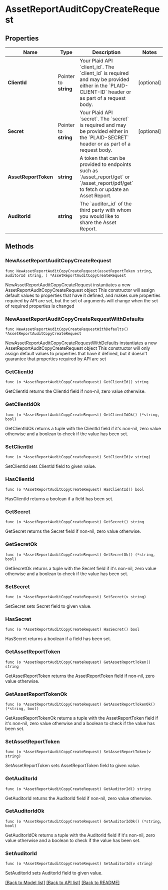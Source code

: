 # AssetReportAuditCopyCreateRequest

## Properties

Name | Type | Description | Notes
------------ | ------------- | ------------- | -------------
**ClientId** | Pointer to **string** | Your Plaid API &#x60;client_id&#x60;. The &#x60;client_id&#x60; is required and may be provided either in the &#x60;PLAID-CLIENT-ID&#x60; header or as part of a request body. | [optional] 
**Secret** | Pointer to **string** | Your Plaid API &#x60;secret&#x60;. The &#x60;secret&#x60; is required and may be provided either in the &#x60;PLAID-SECRET&#x60; header or as part of a request body. | [optional] 
**AssetReportToken** | **string** | A token that can be provided to endpoints such as &#x60;/asset_report/get&#x60; or &#x60;/asset_report/pdf/get&#x60; to fetch or update an Asset Report. | 
**AuditorId** | **string** | The &#x60;auditor_id&#x60; of the third party with whom you would like to share the Asset Report. | 

## Methods

### NewAssetReportAuditCopyCreateRequest

`func NewAssetReportAuditCopyCreateRequest(assetReportToken string, auditorId string, ) *AssetReportAuditCopyCreateRequest`

NewAssetReportAuditCopyCreateRequest instantiates a new AssetReportAuditCopyCreateRequest object
This constructor will assign default values to properties that have it defined,
and makes sure properties required by API are set, but the set of arguments
will change when the set of required properties is changed

### NewAssetReportAuditCopyCreateRequestWithDefaults

`func NewAssetReportAuditCopyCreateRequestWithDefaults() *AssetReportAuditCopyCreateRequest`

NewAssetReportAuditCopyCreateRequestWithDefaults instantiates a new AssetReportAuditCopyCreateRequest object
This constructor will only assign default values to properties that have it defined,
but it doesn't guarantee that properties required by API are set

### GetClientId

`func (o *AssetReportAuditCopyCreateRequest) GetClientId() string`

GetClientId returns the ClientId field if non-nil, zero value otherwise.

### GetClientIdOk

`func (o *AssetReportAuditCopyCreateRequest) GetClientIdOk() (*string, bool)`

GetClientIdOk returns a tuple with the ClientId field if it's non-nil, zero value otherwise
and a boolean to check if the value has been set.

### SetClientId

`func (o *AssetReportAuditCopyCreateRequest) SetClientId(v string)`

SetClientId sets ClientId field to given value.

### HasClientId

`func (o *AssetReportAuditCopyCreateRequest) HasClientId() bool`

HasClientId returns a boolean if a field has been set.

### GetSecret

`func (o *AssetReportAuditCopyCreateRequest) GetSecret() string`

GetSecret returns the Secret field if non-nil, zero value otherwise.

### GetSecretOk

`func (o *AssetReportAuditCopyCreateRequest) GetSecretOk() (*string, bool)`

GetSecretOk returns a tuple with the Secret field if it's non-nil, zero value otherwise
and a boolean to check if the value has been set.

### SetSecret

`func (o *AssetReportAuditCopyCreateRequest) SetSecret(v string)`

SetSecret sets Secret field to given value.

### HasSecret

`func (o *AssetReportAuditCopyCreateRequest) HasSecret() bool`

HasSecret returns a boolean if a field has been set.

### GetAssetReportToken

`func (o *AssetReportAuditCopyCreateRequest) GetAssetReportToken() string`

GetAssetReportToken returns the AssetReportToken field if non-nil, zero value otherwise.

### GetAssetReportTokenOk

`func (o *AssetReportAuditCopyCreateRequest) GetAssetReportTokenOk() (*string, bool)`

GetAssetReportTokenOk returns a tuple with the AssetReportToken field if it's non-nil, zero value otherwise
and a boolean to check if the value has been set.

### SetAssetReportToken

`func (o *AssetReportAuditCopyCreateRequest) SetAssetReportToken(v string)`

SetAssetReportToken sets AssetReportToken field to given value.


### GetAuditorId

`func (o *AssetReportAuditCopyCreateRequest) GetAuditorId() string`

GetAuditorId returns the AuditorId field if non-nil, zero value otherwise.

### GetAuditorIdOk

`func (o *AssetReportAuditCopyCreateRequest) GetAuditorIdOk() (*string, bool)`

GetAuditorIdOk returns a tuple with the AuditorId field if it's non-nil, zero value otherwise
and a boolean to check if the value has been set.

### SetAuditorId

`func (o *AssetReportAuditCopyCreateRequest) SetAuditorId(v string)`

SetAuditorId sets AuditorId field to given value.



[[Back to Model list]](../README.md#documentation-for-models) [[Back to API list]](../README.md#documentation-for-api-endpoints) [[Back to README]](../README.md)



